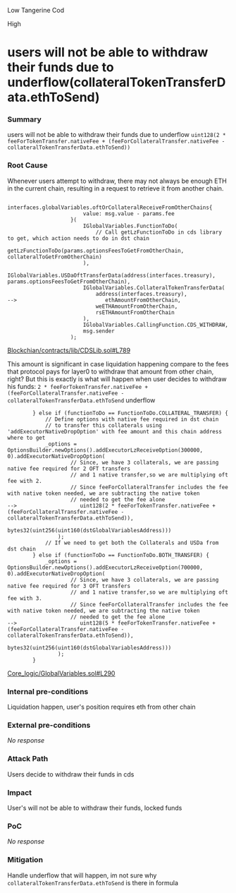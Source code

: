 Low Tangerine Cod

High

# users will not be able to withdraw their funds due to underflow(collateralTokenTransferData.ethToSend)

### Summary

users will not be able to withdraw their funds due to underflow `uint128(2 * feeForTokenTransfer.nativeFee + (feeForCollateralTransfer.nativeFee - collateralTokenTransferData.ethToSend))`

### Root Cause

Whenever users attempt to withdraw, there may not always be enough ETH in the current chain, resulting in a request to retrieve it from another chain.
```solidity
                    interfaces.globalVariables.oftOrCollateralReceiveFromOtherChains{
                        value: msg.value - params.fee
                    }(
                        IGlobalVariables.FunctionToDo(
                            // Call getLzFunctionToDo in cds library to get, which action needs to do in dst chain
                            getLzFunctionToDo(params.optionsFeesToGetFromOtherChain, collateralToGetFromOtherChain)
                        ),
                        IGlobalVariables.USDaOftTransferData(address(interfaces.treasury), params.optionsFeesToGetFromOtherChain),
                        IGlobalVariables.CollateralTokenTransferData(
                            address(interfaces.treasury),
-->                            ethAmountFromOtherChain,
                            weETHAmountFromOtherChain,
                            rsETHAmountFromOtherChain
                        ),
                        IGlobalVariables.CallingFunction.CDS_WITHDRAW,
                        msg.sender
                    );
```
[Blockchian/contracts/lib/CDSLib.sol#L789](https://github.com/sherlock-audit/2024-11-autonomint/blob/main/Blockchain/Blockchian/contracts/lib/CDSLib.sol#L789)

This amount is significant in case liquidation happening compare to the fees that protocol pays for layer0 to withdraw that amount from other chain, right? But this is exactly is what will happen when user decides to withdraw his funds:
`2 * feeForTokenTransfer.nativeFee + (feeForCollateralTransfer.nativeFee - collateralTokenTransferData.ethToSend` underflow
```solidity
        } else if (functionToDo == FunctionToDo.COLLATERAL_TRANSFER) {
            // Define options with native fee required in dst chain
            // to transfer this collaterals using 'addExecutorNativeDropOption' with fee amount and this chain address where to get
            _options = OptionsBuilder.newOptions().addExecutorLzReceiveOption(300000, 0).addExecutorNativeDropOption(
                    // Since, we have 3 collaterals, we are passing native fee required for 2 OFT transfers
                    // and 1 native transfer,so we are multiplying oft fee with 2.
                    // Since feeForCollateralTransfer includes the fee with native token needed, we are subtracting the native token
                    // needed to get the fee alone
-->                    uint128(2 * feeForTokenTransfer.nativeFee + (feeForCollateralTransfer.nativeFee - collateralTokenTransferData.ethToSend)),
                    bytes32(uint256(uint160(dstGlobalVariablesAddress)))
                );
            // If we need to get both the Collaterals and USDa from dst chain
        } else if (functionToDo == FunctionToDo.BOTH_TRANSFER) {
            _options = OptionsBuilder.newOptions().addExecutorLzReceiveOption(700000, 0).addExecutorNativeDropOption(
                    // Since, we have 3 collaterals, we are passing native fee required for 3 OFT transfers
                    // and 1 native transfer,so we are multiplying oft fee with 3.
                    // Since feeForCollateralTransfer includes the fee with native token needed, we are subtracting the native token
                    // needed to get the fee alone
-->                    uint128(5 * feeForTokenTransfer.nativeFee + (feeForCollateralTransfer.nativeFee - collateralTokenTransferData.ethToSend)),
                    bytes32(uint256(uint160(dstGlobalVariablesAddress)))
                );
        }
```
[Core_logic/GlobalVariables.sol#L290](https://github.com/sherlock-audit/2024-11-autonomint/blob/main/Blockchain/Blockchian/contracts/Core_logic/GlobalVariables.sol#L290)

### Internal pre-conditions

Liquidation happen, user's position requires eth from other chain

### External pre-conditions

_No response_

### Attack Path

Users decide to withdraw their funds in cds

### Impact

User's will not be able to withdraw their funds, locked funds

### PoC

_No response_

### Mitigation

Handle underflow that will happen, im not sure why `collateralTokenTransferData.ethToSend` is there in formula